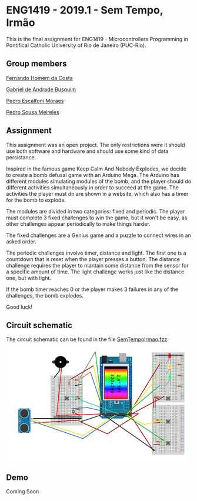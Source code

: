 # ENG1419 - 2019.1 - Sem Tempo, Irmão
This is the final assignment for ENG1419 - Microcontrollers Programming in Pontifical Catholic University of Rio de Janeiro (PUC-Rio).

## Group members
[Fernando Homem da Costa](https://github.com/nandohdc)

[Gabriel de Andrade Busquim](https://github.com/gbusquim)

[Pedro Escalfoni Moraes](https://github.com/pedroescalfonimoraes)

[Pedro Sousa Meireles](https://github.com/psmeireles)

## Assignment
This assignment was an open project. The only restrictions were it should use both software and hardware and should use some kind of data persistance.

Inspired in the famous game Keep Calm And Nobody Explodes, we decide to create a bomb defusal game with an Arduino Mega. The Arduino has different modules simulating modules of the bomb, and the player should do different activities simultaneously in order to succeed at the game. The activities the player must do are shown in a website, which also has a timer for the bomb to explode. 

The modules are divided in two categories: fixed and periodic. The player must complete 3 fixed challenges to win the game, but it won't be easy, as other challenges appear periodically to make things harder.

The fixed challenges are a Genius game and a puzzle to connect wires in an asked order. 

The periodic challenges involve timer, distance and light. The first one is a countdown that is reset when the player presses a button. The distance challenge requires the player to mantain some distance from the sensor for a specific amount of time. The light challenge works just like the distance one, but with light.

If the bomb timer reaches 0 or the player makes 3 failures in any of the challenges, the bomb explodes.

Good luck!

## Circuit schematic
The circuit schematic can be found in the file [SemTempoIrmao.fzz](SemTempoIrmao.fzz).

![](SemTempoIrmao.jpg)

## Demo
Coming Soon
